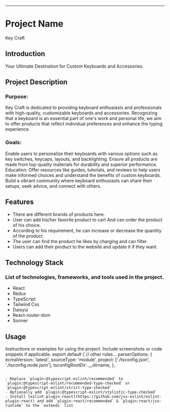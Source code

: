 ---

# Project Name

Key Craft

## Introduction

Your Ultimate Destination for Custom Keyboards and Accessories.

## Project Description

### Purpose:

Key Craft is dedicated to providing keyboard enthusiasts and professionals with high-quality, customizable keyboards and accessories. Recognizing that a keyboard is an essential part of one's work and personal life, we aim to offer products that reflect individual preferences and enhance the typing experience.

### Goals:

Enable users to personalize their keyboards with various options such as key switches, keycaps, layouts, and backlighting.
Ensure all products are made from top-quality materials for durability and superior performance.
Education: Offer resources like guides, tutorials, and reviews to help users make informed choices and understand the benefits of custom keyboards.
Build a vibrant community where keyboard enthusiasts can share their setups, seek advice, and connect with others.

## Features

- There are different brands of products here.
- User can add his/her favorite product to cart And can order the product of his choice.
- According to his requirement, he can increase or decrease the quantity of the product.
- The user can find the product he likes by charging and can filter.
- Users can add their product to the website and update it if they want.

## Technology Stack

### List of technologies, frameworks, and tools used in the project.

- React
- Redux
- TypeScript
- Tailwind Css
- Daisyui
- React-router-dom
- Sonner

## Usage

Instructions or examples for using the project. Include screenshots or code snippets if applicable.
export default {
// other rules...
parserOptions: {
ecmaVersion: 'latest',
sourceType: 'module',
project: ['./tsconfig.json', './tsconfig.node.json'],
tsconfigRootDir: \_\_dirname,
},

```

- Replace `plugin:@typescript-eslint/recommended` to `plugin:@typescript-eslint/recommended-type-checked` or `plugin:@typescript-eslint/strict-type-checked`
- Optionally add `plugin:@typescript-eslint/stylistic-type-checked`
- Install [eslint-plugin-react](https://github.com/jsx-eslint/eslint-plugin-react) and add `plugin:react/recommended` & `plugin:react/jsx-runtime` to the `extends` list
```
